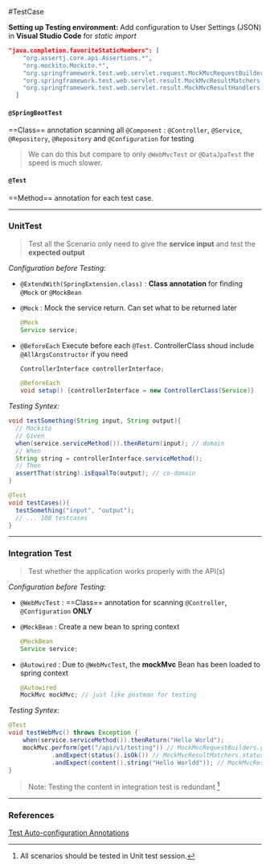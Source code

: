 #TestCase

**Setting up Testing environment:**
Add configuration to User Settings (JSON) in **Visual Studio Code** for _static import_

```json
"java.completion.favoriteStaticMembers": [
    "org.assertj.core.api.Assertions.*",
    "org.mockito.Mockito.*",
    "org.springframework.test.web.servlet.request.MockMvcRequestBuilders.*",
    "org.springframework.test.web.servlet.result.MockMvcResultMatchers.*",
    "org.springframework.test.web.servlet.result.MockMvcResultHandlers.*",
  ]
```

#### `@SpringBootTest`  
==Class== annotation scanning all `@Component` : `@Controller`, `@Service`, `@Repository`, `@Repository` and `@Configuration` for testing

> We can do this but compare to only `@WebMvcTest` or `@DataJpaTest` the speed is much slower.

#### `@Test`
==Method== annotation for each test case.


---

### UnitTest

> Test all the Scenario
> only need to give the **service input** and test the **expected output**

*Configuration before Testing:*

- `@ExtendWith(SpringExtension.class)` 
  : **Class annotation** for finding `@Mock` or `@MockBean`


- `@Mock`
  : Mock the service return. Can set what to be returned later
  ```java
  @Mock
  Service service;
  ```
  <!-- - `@InjectMocks`
    : only  Inject Class
    Find `@Mock`
    same as `@BeforeEach` but not safe -->
- `@BeforeEach`
  Execute before each `@Test`.
  ControllerClass shoud include `@AllArgsConstructor` if you need 

  ```java
  ControllerInterface controllerInterface;

  @BeforeEach
  void setup() {controllerInterface = new ControllerClass(Service)}
  ```
*Testing Syntex:*

```java
void testSomething(String input, String output){
  // Mockito
  // Given
  when(service.serviceMethod()).thenReturn(input); // domain
  // When
  String string = controllerInterface.serviceMethod();
  // Then
  assertThat(string).isEqualTo(output); // co-domain
}

@Test
void testCases(){
  testSomething("input", "output");
  // ... 100 testcases
}
```

---

### Integration Test

> Test whether the application works properly with the API(s)

*Configuration before Testing:*
- `@WebMvcTest`
  : ==Class== annotation for scanning `@Controller`, `@Configuration` **ONLY**

- `@MockBean`
  : Create a new bean to spring context

  ```java
  @MockBean
  Service service;
  ```

- `@Autowired`
  : Due to `@WebMvcTest`, the **mockMvc** Bean has been loaded to spring context
  ```java
  @Autowired
  MockMvc mockMvc; // just like postman for testing
  ```

*Testing Syntex:*

```java
@Test
void testWebMvc() throws Exception {
    when(service.serviceMethod()).thenReturn("Hello World");
    mockMvc.perform(get("/api/v1/testing")) // MockMvcRequestBuilders.get()
            .andExpect(status().isOk()) // MockMvcResultMatchers.status()
            .andExpect(content().string("Hello Worldd")); // MockMvcResultMatchers.content()
}
```
> Note: Testing the content in integration test is redundant [^1]
---
### References
[Test Auto-configuration Annotations](https://docs.spring.io/spring-boot/docs/current/reference/html/test-auto-configuration.html#appendix.test-auto-configuration)

[^1]: All scenarios should be tested in Unit test session.